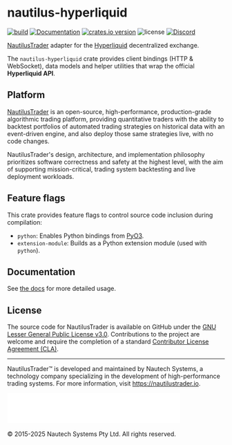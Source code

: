 # nautilus-hyperliquid

[![build](https://github.com/nautechsystems/nautilus_trader/actions/workflows/build.yml/badge.svg?branch=master)](https://github.com/nautechsystems/nautilus_trader/actions/workflows/build.yml)
[![Documentation](https://img.shields.io/docsrs/nautilus-hyperliquid)](https://docs.rs/nautilus-hyperliquid/latest/nautilus-hyperliquid/)
[![crates.io version](https://img.shields.io/crates/v/nautilus-hyperliquid.svg)](https://crates.io/crates/nautilus-hyperliquid)
![license](https://img.shields.io/github/license/nautechsystems/nautilus_trader?color=blue)
[![Discord](https://img.shields.io/badge/Discord-%235865F2.svg?logo=discord&logoColor=white)](https://discord.gg/NautilusTrader)

[NautilusTrader](http://nautilustrader.io) adapter for the [Hyperliquid](https://hyperliquid.gitbook.io/hyperliquid-docs) decentralized exchange.

The `nautilus-hyperliquid` crate provides client bindings (HTTP & WebSocket), data
models and helper utilities that wrap the official **Hyperliquid API**.

## Platform

[NautilusTrader](http://nautilustrader.io) is an open-source, high-performance, production-grade
algorithmic trading platform, providing quantitative traders with the ability to backtest
portfolios of automated trading strategies on historical data with an event-driven engine,
and also deploy those same strategies live, with no code changes.

NautilusTrader's design, architecture, and implementation philosophy prioritizes software correctness and safety at the
highest level, with the aim of supporting mission-critical, trading system backtesting and live deployment workloads.

## Feature flags

This crate provides feature flags to control source code inclusion during compilation:

- `python`: Enables Python bindings from [PyO3](https://pyo3.rs).
- `extension-module`: Builds as a Python extension module (used with `python`).

## Documentation

See [the docs](https://docs.rs/nautilus-hyperliquid) for more detailed usage.

## License

The source code for NautilusTrader is available on GitHub under the [GNU Lesser General Public License v3.0](https://www.gnu.org/licenses/lgpl-3.0.en.html).
Contributions to the project are welcome and require the completion of a standard [Contributor License Agreement (CLA)](https://github.com/nautechsystems/nautilus_trader/blob/develop/CLA.md).

---

NautilusTrader™ is developed and maintained by Nautech Systems, a technology
company specializing in the development of high-performance trading systems.
For more information, visit <https://nautilustrader.io>.

<img src="https://github.com/nautechsystems/nautilus_trader/raw/develop/assets/nautilus-logo-white.png" alt="logo" width="400" height="auto"/>

© 2015-2025 Nautech Systems Pty Ltd. All rights reserved.
